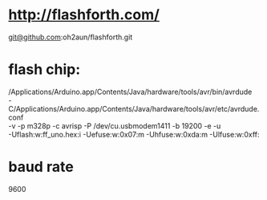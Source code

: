 # http://flashforth.com/

git@github.com:oh2aun/flashforth.git

# flash chip:

/Applications/Arduino.app/Contents/Java/hardware/tools/avr/bin/avrdude \
       -C/Applications/Arduino.app/Contents/Java/hardware/tools/avr/etc/avrdude.conf \
       -v -p m328p -c avrisp -P /dev/cu.usbmodem1411 -b 19200 -e -u \
       -Uflash:w:ff_uno.hex:i -Uefuse:w:0x07:m -Uhfuse:w:0xda:m -Ulfuse:w:0xff:

# baud rate

9600
